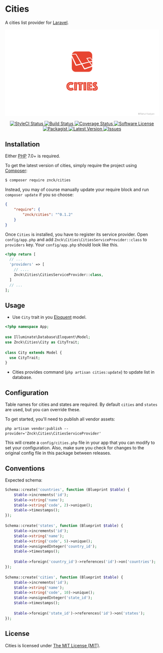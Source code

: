 Cities
======
A cities list provider for [Laravel](https://laravel.com/).

![Cities](cover.png)

<p align="center">
  <a href="https://styleci.io/repos/53937543">
    <img src="https://styleci.io/repos/53937543/shield" alt="StyleCI Status" />
  </a>
  <a href="https://circleci.com/gh/znck/cities">
    <img src="https://circleci.com/gh/znck/cities.svg?style=svg" alt="Build Status" />
  </a>
  <a href="https://coveralls.io/github/znck/cities?branch=master">
    <img src="https://coveralls.io/repos/github/znck/cities/badge.svg?branch=master&style=flat-square" alt="Coverage Status" />
  </a>
  <a href="LICENSE">
    <img src="https://img.shields.io/badge/license-MIT-brightgreen.svg?style=flat-square" alt="Software License" />
  </a>
  <a href="https://packagist.org/packages/znck/cities">
    <img src="https://img.shields.io/packagist/v/znck/cities.svg?style=flat-square" alt="Packagist" />
  </a>
  <a href="https://github.com/znck/cities/releases">
    <img src="https://img.shields.io/github/release/znck/cities.svg?style=flat-square" alt="Latest Version" />
  </a>

  <a href="https://github.com/znck/cities/issues">
    <img src="https://img.shields.io/github/issues/znck/cities.svg?style=flat-square" alt="Issues" />
  </a>
</p>

## Installation

Either [PHP](https://php.net) 7.0+ is required.

To get the latest version of cities, simply require the project using [Composer](https://getcomposer.org):

```bash
$ composer require znck/cities
```

Instead, you may of course manually update your require block and run `composer update` if you so choose:

```json
{
    "require": {
        "znck/cities": "^0.1.2"
    }
}
```

Once `Cities` is installed, you have to register its service provider. Open `config/app.php` and add `Znck\Cities\CitiesServiceProvider::class` to `providers` key. Your `config/app.php` should look like this.

```php
<?php return [
  // ...
  'providers' => [
    // ....
    Znck\Cities\CitiesServiceProvider::class,
  ]
  // ...
];
```

## Usage
- Use `City` trait in you [Eloquent](https://laravel.com/docs/master/eloquent) model.

```php
<?php namespace App;

use Illuminate\Database\Eloquent\Model;
use Znck\Cities\City as CityTrait;

class City extends Model {
  use CityTrait;
}
```

- Cities provides command (`php artisan cities:update`) to update list in database.

## Configuration
Table names for cities and states are required. By default `cities` and `states` are used, but you can override these.

To get started, you'll need to publish all vendor assets:

```
php artisan vendor:publish --provider='Znck\Cities\CitiesServiceProvider'
```

This will create a `config/cities.php` file in your app that you can modify to set your configuration. Also, make sure you check for changes to the original config file in this package between releases.

## Conventions
Expected schema:

```php
Schema::create('countries', function (Blueprint $table) {
    $table->increments('id');
    $table->string('name');
    $table->string('code', 2)->unique();
    $table->timestamps();
});

Schema::create('states', function (Blueprint $table) {
    $table->increments('id');
    $table->string('name');
    $table->string('code', 5)->unique();
    $table->unsignedInteger('country_id');
    $table->timestamps();

    $table->foreign('country_id')->references('id')->on('countries');
});

Schema::create('cities', function (Blueprint $table) {
    $table->increments('id');
    $table->string('name');
    $table->string('code', 10)->unique();
    $table->unsignedInteger('state_id');
    $table->timestamps();

    $table->foreign('state_id')->references('id')->on('states');
});

```

## License
Cities is licensed under [The MIT License (MIT)](LICENSE).
